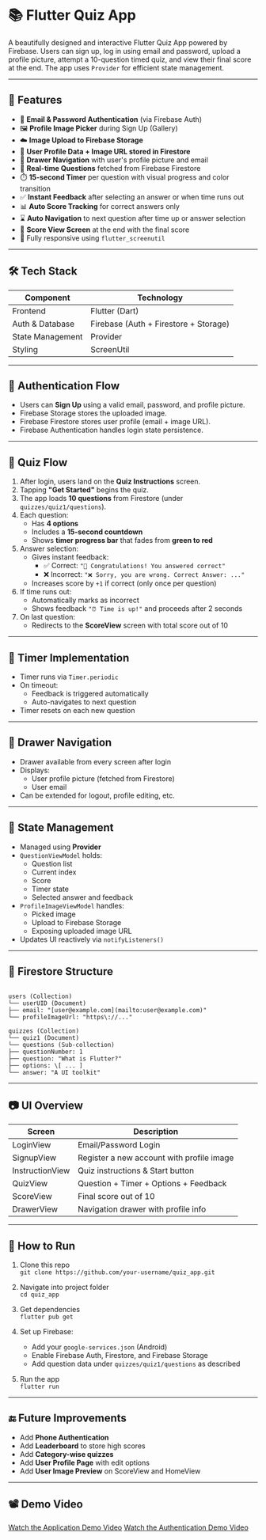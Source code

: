 # 📚 Flutter Quiz App

A beautifully designed and interactive Flutter Quiz App powered by Firebase. Users can sign up, log in using email and password, upload a profile picture, attempt a 10-question timed quiz, and view their final score at the end. The app uses `Provider` for efficient state management.

---

## 🚀 Features

- 👤 **Email & Password Authentication** (via Firebase Auth)
- 🖼️ **Profile Image Picker** during Sign Up (Gallery)
- ☁️ **Image Upload to Firebase Storage**
- 📂 **User Profile Data + Image URL stored in Firestore**
- 🧭 **Drawer Navigation** with user's profile picture and email
- 📝 **Real-time Questions** fetched from Firebase Firestore
- ⏱️ **15-second Timer** per question with visual progress and color transition
- ✅ **Instant Feedback** after selecting an answer or when time runs out
- 📊 **Auto Score Tracking** for correct answers only
- ⌛ **Auto Navigation** to next question after time up or answer selection
- 🏁 **Score View Screen** at the end with the final score
- 📱 Fully responsive using `flutter_screenutil`

---

## 🛠️ Tech Stack

| Component         | Technology                 |
|------------------|----------------------------|
| Frontend         | Flutter (Dart)             |
| Auth & Database  | Firebase (Auth + Firestore + Storage) |
| State Management | Provider                   |
| Styling          | ScreenUtil                 |

---

## 🔐 Authentication Flow

- Users can **Sign Up** using a valid email, password, and profile picture.
- Firebase Storage stores the uploaded image.
- Firebase Firestore stores user profile (email + image URL).
- Firebase Authentication handles login state persistence.

---

## 🧠 Quiz Flow

1. After login, users land on the **Quiz Instructions** screen.
2. Tapping **"Get Started"** begins the quiz.
3. The app loads **10 questions** from Firestore (under `quizzes/quiz1/questions`).
4. Each question:
   - Has **4 options**
   - Includes a **15-second countdown**
   - Shows **timer progress bar** that fades from **green to red**
5. Answer selection:
   - Gives instant feedback:
     - ✅ Correct: `"🎉 Congratulations! You answered correct"`
     - ❌ Incorrect: `"❌ Sorry, you are wrong. Correct Answer: ..."`
   - Increases score by `+1` if correct (only once per question)
6. If time runs out:
   - Automatically marks as incorrect
   - Shows feedback `"⏰ Time is up!"` and proceeds after 2 seconds
7. On last question:
   - Redirects to the **ScoreView** screen with total score out of 10

---

## 🧠 Timer Implementation

- Timer runs via `Timer.periodic`
- On timeout: 
  - Feedback is triggered automatically
  - Auto-navigates to next question
- Timer resets on each new question

---

## 🧭 Drawer Navigation

- Drawer available from every screen after login
- Displays:
  - User profile picture (fetched from Firestore)
  - User email
- Can be extended for logout, profile editing, etc.

---

## 🔄 State Management

- Managed using **Provider**
- `QuestionViewModel` holds:
  - Question list
  - Current index
  - Score
  - Timer state
  - Selected answer and feedback
- `ProfileImageViewModel` handles:
  - Picked image
  - Upload to Firebase Storage
  - Exposing uploaded image URL
- Updates UI reactively via `notifyListeners()`

---

## 📁 Firestore Structure

```

users (Collection)
└── userUID (Document)
├── email: "[user@example.com](mailto:user@example.com)"
└── profileImageUrl: "https\://..."

quizzes (Collection)
└── quiz1 (Document)
└── questions (Sub-collection)
├── questionNumber: 1
├── question: "What is Flutter?"
├── options: \[ ... ]
└── answer: "A UI toolkit"

```

---

## 📷 UI Overview

| Screen             | Description                              |
|-------------------|------------------------------------------|
| LoginView         | Email/Password Login                     |
| SignupView        | Register a new account with profile image|
| InstructionView   | Quiz instructions & Start button         |
| QuizView          | Question + Timer + Options + Feedback    |
| ScoreView         | Final score out of 10                    |
| DrawerView        | Navigation drawer with profile info      |

---

## 🧪 How to Run

1. Clone this repo  
   `git clone https://github.com/your-username/quiz_app.git`

2. Navigate into project folder  
   `cd quiz_app`

3. Get dependencies  
   `flutter pub get`

4. Set up Firebase:
   - Add your `google-services.json` (Android)
   - Enable Firebase Auth, Firestore, and Firebase Storage
   - Add question data under `quizzes/quiz1/questions` as described

5. Run the app  
   `flutter run`

---

## 🔚 Future Improvements

- Add **Phone Authentication**
- Add **Leaderboard** to store high scores
- Add **Category-wise quizzes**
- Add **User Profile Page** with edit options
- Add **User Image Preview** on ScoreView and HomeView

---

## 📽️ Demo Video

[Watch the Application Demo Video](https://drive.google.com/file/d/1cEcNinRtrXqPLwu6OreSOEt4IC8BCc8d/view?usp=drivesdk)
[Watch the Authentication Demo Video](https://drive.google.com/file/d/1ltsJ2qhhVH4vjIwuEjoCHdxz1UVu8SrW/view?usp=drivesdk)
```
